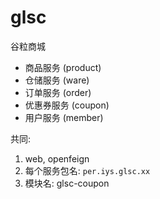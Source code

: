 # glsc
谷粒商城

- 商品服务 (product)
- 仓储服务 (ware)
- 订单服务 (order)
- 优惠券服务 (coupon)
- 用户服务 (member)

共同:

1. web, openfeign
2. 每个服务包名: `per.iys.glsc.xx`
3. 模块名: glsc-coupon
